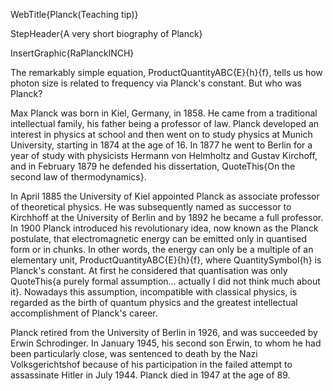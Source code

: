 WebTitle{Planck(Teaching tip)}

StepHeader{A very short biography of Planck}

InsertGraphic{RaPlanckINCH}

The remarkably simple equation, ProductQuantityABC{E}{h}{f}, tells us how photon size is related to frequency via Planck's constant. But who was Planck?

Max Planck was born in Kiel, Germany, in 1858. He came from a traditional intellectual family, his father being a professor of law. Planck developed an interest in physics at school and then went on to study physics at Munich University, starting in 1874 at the age of 16. In 1877 he went to Berlin for a year of study with physicists Hermann von Helmholtz and Gustav Kirchoff, and in February 1879 he defended his dissertation, QuoteThis{On the second law of thermodynamics}.

In April 1885 the University of Kiel appointed Planck as associate professor of theoretical physics. He was subsequently named as successor to Kirchhoff at the University of Berlin and by 1892 he became a full professor. In 1900 Planck introduced his revolutionary idea, now known as the Planck postulate, that electromagnetic energy can be emitted only in quantised form or in chunks. In other words, the energy can only be a multiple of an elementary unit, ProductQuantityABC{E}{h}{f}, where QuantitySymbol{h} is Planck's constant. At first he considered that quantisation was only QuoteThis{a purely formal assumption&hellip; actually I did not think much about it}. Nowadays this assumption, incompatible with classical physics, is regarded as the birth of quantum physics and the greatest intellectual accomplishment of Planck's career.

Planck retired from the University of Berlin in 1926, and was succeeded by Erwin Schrodinger. In January 1945, his second son Erwin, to whom he had been particularly close, was sentenced to death by the Nazi Volksgerichtshof because of his participation in the failed attempt to assassinate Hitler in July 1944. Planck died in 1947 at the age of 89.

